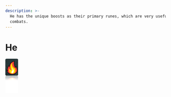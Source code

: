 ```yaml
---
description: >-
  He has the unique boosts as their primary runes, which are very useful in any
  combats.
---
```


# He

![](<../../../.gitbook/assets/image (4).png>)
